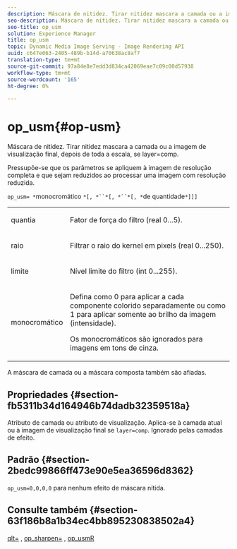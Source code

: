 ```yaml
---
description: Máscara de nitidez. Tirar nitidez mascara a camada ou a imagem de visualização final, depois de toda a escala, se layer=comp.
seo-description: Máscara de nitidez. Tirar nitidez mascara a camada ou a imagem de visualização final, depois de toda a escala, se layer=comp.
seo-title: op_usm
solution: Experience Manager
title: op_usm
topic: Dynamic Media Image Serving - Image Rendering API
uuid: c647e063-2405-489b-b14d-a70638ac8af7
translation-type: tm+mt
source-git-commit: 97a84e8e7edd3d834ca42069eae7c09c00d57938
workflow-type: tm+mt
source-wordcount: '165'
ht-degree: 0%

---
```



# op_usm{#op-usm}

Máscara de nitidez. Tirar nitidez mascara a camada ou a imagem de visualização final, depois de toda a escala, se layer=comp.

Pressupõe-se que os parâmetros se apliquem à imagem de resolução completa e que sejam reduzidos ao processar uma imagem com resolução reduzida.

`op_usm= *`monocromático `*[, *``*[, *``*[, *`de quantidade`*]]]`

<table id="simpletable_0697E3BCB45F41C494D93A6017ADD2BF"> 
 <tr class="strow"> 
  <td class="stentry"> <p><span class="codeph"><span class="varname"> quantia</span></span> </p></td> 
  <td class="stentry"> <p>Fator de força do filtro (real 0...5). </p></td> 
 </tr> 
 <tr class="strow"> 
  <td class="stentry"> <p><span class="codeph"><span class="varname"> raio</span></span> </p></td> 
  <td class="stentry"> <p>Filtrar o raio do kernel em pixels (real 0...250). </p></td> 
 </tr> 
 <tr class="strow"> 
  <td class="stentry"> <p><span class="codeph"><span class="varname"> limite</span></span> </p></td> 
  <td class="stentry"> <p>Nível limite do filtro (int 0...255). </p></td> 
 </tr> 
 <tr class="strow"> 
  <td class="stentry"> <p><span class="codeph"><span class="varname"> monocromático</span></span> </p></td> 
  <td class="stentry"> <p>Defina como 0 para aplicar a cada componente colorido separadamente ou como 1 para aplicar somente ao brilho da imagem (intensidade). </p> <p> <span class="codeph"><span class="varname"> Os </span></span> monocromáticos são ignorados para imagens em tons de cinza. </p></td> 
 </tr> 
</table>

A máscara de camada ou a máscara composta também são afiadas.

## Propriedades {#section-fb5311b34d164946b74dadb32359518a}

Atributo de camada ou atributo de visualização. Aplica-se à camada atual ou à imagem de visualização final se `layer=comp`. Ignorado pelas camadas de efeito.

## Padrão {#section-2bedc99866ff473e90e5ea36596d8362}

`op_usm=0,0,0,0` para nenhum efeito de máscara nítida.

## Consulte também {#section-63f186b8a1b34ec4bb895230838502a4}

[qlt=](../../../../../is-api/http-ref/image-serving-api-ref/c-http-protocol-reference/c-command-reference/r-is-http-qlt.md#reference-f69ed0758c784b0385d979820546d352) ,  [op_sharpen=](../../../../../is-api/http-ref/image-serving-api-ref/c-http-protocol-reference/c-command-reference/r-op-sharpen.md#reference-c32573230c6140f883efdaa201ea8541) ,  [op_usmR](../../../../../is-api/http-ref/image-serving-api-ref/c-http-protocol-reference/c-command-reference/r-op-usmr.md#reference-c0168bc1e3a24370883670c09bcb0fef)
